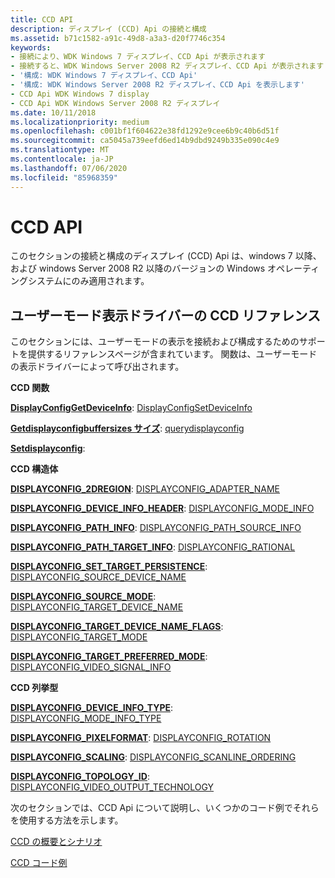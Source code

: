 ```yaml
---
title: CCD API
description: ディスプレイ (CCD) Api の接続と構成
ms.assetid: b71c1582-a91c-49d8-a3a3-d20f7746c354
keywords:
- 接続により、WDK Windows 7 ディスプレイ、CCD Api が表示されます
- 接続すると、WDK Windows Server 2008 R2 ディスプレイ、CCD Api が表示されます
- '構成: WDK Windows 7 ディスプレイ、CCD Api'
- '構成: WDK Windows Server 2008 R2 ディスプレイ、CCD Api を表示します'
- CCD Api WDK Windows 7 display
- CCD Api WDK Windows Server 2008 R2 ディスプレイ
ms.date: 10/11/2018
ms.localizationpriority: medium
ms.openlocfilehash: c001bf1f604622e38fd1292e9cee6b9c40b6d51f
ms.sourcegitcommit: ca5045a739eefd6ed14b9dbd9249b335e090c4e9
ms.translationtype: MT
ms.contentlocale: ja-JP
ms.lasthandoff: 07/06/2020
ms.locfileid: "85968359"
---
```

# <a name="ccd-apis"></a>CCD API


このセクションの接続と構成のディスプレイ (CCD) Api は、windows 7 以降、および windows Server 2008 R2 以降のバージョンの Windows オペレーティングシステムにのみ適用されます。

## <a name="ccd-reference-for-user-mode-display-drivers"></a>ユーザーモード表示ドライバーの CCD リファレンス

このセクションには、ユーザーモードの表示を接続および構成するためのサポートを提供するリファレンスページが含まれています。 関数は、ユーザーモードの表示ドライバーによって呼び出されます。


**CCD 関数**

**[DisplayConfigGetDeviceInfo](https://docs.microsoft.com/windows/desktop/api/winuser/nf-winuser-displayconfiggetdeviceinfo)**: [DisplayConfigSetDeviceInfo](https://docs.microsoft.com/windows/desktop/api/winuser/nf-winuser-displayconfigsetdeviceinfo)

**[Getdisplayconfigbuffersizes サイズ](https://docs.microsoft.com/windows/desktop/api/winuser/nf-winuser-getdisplayconfigbuffersizes)**: [querydisplayconfig](https://docs.microsoft.com/windows/desktop/api/winuser/nf-winuser-querydisplayconfig)

**[Setdisplayconfig](https://docs.microsoft.com/windows/desktop/api/winuser/nf-winuser-setdisplayconfig)**: 


 
**CCD 構造体**

**[DISPLAYCONFIG_2DREGION](https://docs.microsoft.com/windows/desktop/api/wingdi/ns-wingdi-displayconfig_2dregion)**: [DISPLAYCONFIG_ADAPTER_NAME](https://docs.microsoft.com/windows/desktop/api/wingdi/ns-wingdi-displayconfig_adapter_name)

**[DISPLAYCONFIG_DEVICE_INFO_HEADER](https://docs.microsoft.com/windows/desktop/api/wingdi/ns-wingdi-displayconfig_device_info_header)**: [DISPLAYCONFIG_MODE_INFO](https://docs.microsoft.com/windows/desktop/api/wingdi/ns-wingdi-displayconfig_mode_info)

**[DISPLAYCONFIG_PATH_INFO](https://docs.microsoft.com/windows/desktop/api/wingdi/ns-wingdi-displayconfig_path_info)**: [DISPLAYCONFIG_PATH_SOURCE_INFO](https://docs.microsoft.com/windows/desktop/api/wingdi/ns-wingdi-displayconfig_path_source_info)

**[DISPLAYCONFIG_PATH_TARGET_INFO](https://docs.microsoft.com/windows/desktop/api/wingdi/ns-wingdi-displayconfig_path_target_info)**: [DISPLAYCONFIG_RATIONAL](https://docs.microsoft.com/windows/desktop/api/wingdi/ns-wingdi-displayconfig_rational)

**[DISPLAYCONFIG_SET_TARGET_PERSISTENCE](https://docs.microsoft.com/windows/desktop/api/wingdi/ns-wingdi-displayconfig_set_target_persistence)**: [DISPLAYCONFIG_SOURCE_DEVICE_NAME](https://docs.microsoft.com/windows/desktop/api/wingdi/ns-wingdi-displayconfig_source_device_name)

**[DISPLAYCONFIG_SOURCE_MODE](https://docs.microsoft.com/windows/desktop/api/wingdi/ns-wingdi-displayconfig_source_mode)**: [DISPLAYCONFIG_TARGET_DEVICE_NAME](https://docs.microsoft.com/windows/desktop/api/wingdi/ns-wingdi-displayconfig_target_device_name)

**[DISPLAYCONFIG_TARGET_DEVICE_NAME_FLAGS](https://docs.microsoft.com/windows/desktop/api/wingdi/ns-wingdi-displayconfig_target_device_name_flags)**: [DISPLAYCONFIG_TARGET_MODE](https://docs.microsoft.com/windows/desktop/api/wingdi/ns-wingdi-displayconfig_target_mode)

**[DISPLAYCONFIG_TARGET_PREFERRED_MODE](https://docs.microsoft.com/windows/desktop/api/wingdi/ns-wingdi-displayconfig_target_preferred_mode)**: [DISPLAYCONFIG_VIDEO_SIGNAL_INFO](https://docs.microsoft.com/windows/desktop/api/wingdi/ns-wingdi-displayconfig_video_signal_info)


 
**CCD 列挙型**

**[DISPLAYCONFIG_DEVICE_INFO_TYPE](https://docs.microsoft.com/windows/desktop/api/wingdi/ne-wingdi-displayconfig_device_info_type)**: [DISPLAYCONFIG_MODE_INFO_TYPE](https://docs.microsoft.com/windows/desktop/api/wingdi/ne-wingdi-displayconfig_mode_info_type)

**[DISPLAYCONFIG_PIXELFORMAT](https://docs.microsoft.com/windows/desktop/api/wingdi/ne-wingdi-displayconfig_pixelformat)**: [DISPLAYCONFIG_ROTATION](https://docs.microsoft.com/windows/desktop/api/wingdi/ne-wingdi-displayconfig_rotation)

**[DISPLAYCONFIG_SCALING](https://docs.microsoft.com/windows/desktop/api/wingdi/ne-wingdi-displayconfig_scaling)**: [DISPLAYCONFIG_SCANLINE_ORDERING](https://docs.microsoft.com/windows/desktop/api/wingdi/ne-wingdi-displayconfig_scanline_ordering)

**[DISPLAYCONFIG_TOPOLOGY_ID](https://docs.microsoft.com/windows/desktop/api/wingdi/ne-wingdi-displayconfig_topology_id)**: [DISPLAYCONFIG_VIDEO_OUTPUT_TECHNOLOGY](https://docs.microsoft.com/windows/desktop/api/wingdi/ne-wingdi-displayconfig_video_output_technology)



次のセクションでは、CCD Api について説明し、いくつかのコード例でそれらを使用する方法を示します。

[CCD の概要とシナリオ](ccd-summaries-and-scenarios.md)

[CCD コード例](ccd-example-code.md)

 

 





